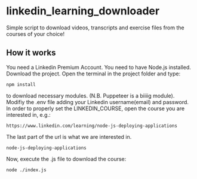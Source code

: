 # linkedin_learning_downloader
Simple script to download videos, transcripts and exercise files from the courses of your choice!


## How it works

You need a Linkedin Premium Account.
You need to have Node.js installed.
Download the project.
Open the terminal in the project folder and type:
```
npm install
```
to download necessary modules. (N.B. Puppeteer is a biiiig module).
Modifiy the .env file adding your Linkedin username(email) and password.
In order to properly set the LINKEDIN_COURSE, open the course you are interested in, e.g.:
```
https://www.linkedin.com/learning/node-js-deploying-applications
```
The last part of the url is what we are interested in.
```
node-js-deploying-applications
```
Now, execute the .js file to download the course:

```
node ./index.js

```
